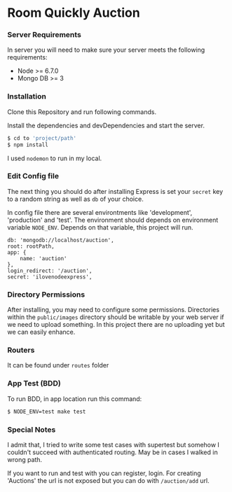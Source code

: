# Room Quickly Auction

### Server Requirements
In server you will need to make sure your server meets the following requirements:

* Node >= 6.7.0
* Mongo DB >= 3

### Installation

Clone this Repository and run following commands.

Install the dependencies and devDependencies and start the server.

```sh
$ cd to 'project/path'
$ npm install
```
 
I used `nodemon` to run in my local.

### Edit Config file

The next thing you should do after installing Express is set your `secret` key to a random string as well as `db` of your choice.

In config file there are several environtments like 'development', 'production' and 'test'. The environment should depends on environment variable `NODE_ENV`. Depends on that variable, this project will run.
```
db: 'mongodb://localhost/auction',
root: rootPath,
app: {
    name: 'auction'
},   
login_redirect: '/auction',
secret: 'ilovenodeexpress',
```
### Directory Permissions

After installing, you may need to configure some permissions. Directories within the `public/images` directory should be writable by your web server if we need to upload something. In this project there are no uploading yet but we can easily enhance.


### Routers
It can be found under `routes` folder


### App Test (BDD)

To run BDD, in app location run this command:

```sh
$ NODE_ENV=test make test
```

### Special Notes

I admit that, I tried to write some test cases with supertest but somehow I couldn't succeed with  authenticated routing. May be in cases I walked in wrong path.

If you want to run and test with you can register, login. For creating 'Auctions' the url is not exposed but you can do with `/auction/add` url.
 

